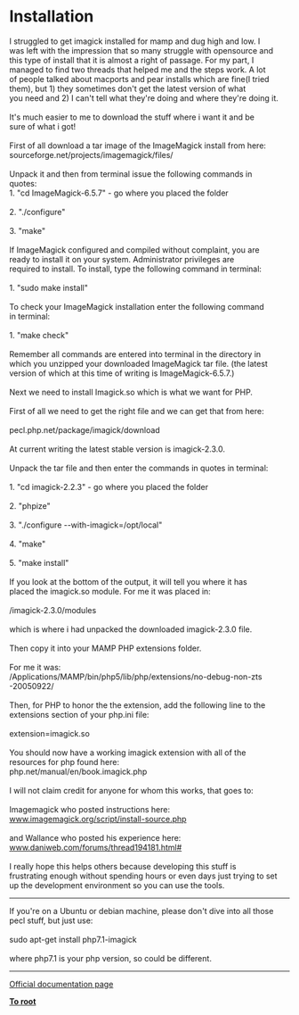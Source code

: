 # Installation



I struggled to get imagick installed for mamp and dug high and low. I<br>was left with the impression that so many struggle with opensource and<br> this type of install that it is almost a right of passage. For my part, I<br> managed to find two threads that helped me and the steps work. A lot<br> of people talked about macports and pear installs which are fine(I tried<br> them), but 1) they sometimes don&apos;t get the latest version of what<br> you need and 2) I can&apos;t tell what they&apos;re doing and where they&apos;re doing it.<br><br>It&apos;s much easier to me to download the stuff where i want it and be <br>sure of what i got!<br><br>First of all download a tar image of the ImageMagick install from here:<br>sourceforge.net/projects/imagemagick/files/<br><br>Unpack it and then from terminal issue the following commands in<br> quotes:<br>1.  "cd ImageMagick-6.5.7" - go where you placed the folder<br><br>2.  "./configure"<br><br>3.  "make"<br><br>If ImageMagick configured and compiled without complaint, you are<br> ready to install it on your system. Administrator privileges are<br> required to install. To install, type the following command in terminal:<br><br>1.  "sudo make install"<br><br>To check your ImageMagick installation enter the following command<br> in terminal:<br><br>1. "make check"<br><br>Remember all commands are entered into terminal in the directory in<br> which you unzipped your downloaded ImageMagick tar file. (the latest<br> version of which at this time of writing is ImageMagick-6.5.7.)<br><br>Next we need to install Imagick.so which is what we want for PHP.<br><br>First of all we need to get the right file and we can get that from here:<br><br>pecl.php.net/package/imagick/download<br><br>At current writing the latest stable version is imagick-2.3.0.<br><br>Unpack the tar file and then enter the commands in quotes in terminal:<br><br>1.  "cd imagick-2.2.3" - go where you placed the folder<br><br>2.   "phpize"<br><br>3.   "./configure --with-imagick=/opt/local"<br><br>4.   "make"<br><br>5.    "make install"<br><br>If you look at the bottom of the output, it will tell you where it has <br>placed the imagick.so module. For me it was placed in:<br> <br>/imagick-2.3.0/modules<br><br>which is where i had unpacked the downloaded imagick-2.3.0 file.<br><br>Then copy it into your MAMP PHP extensions folder. <br><br>For me it was: <br>/Applications/MAMP/bin/php5/lib/php/extensions/no-debug-non-zts<br>-20050922/<br><br>Then, for PHP to honor the the extension, add the following line to the<br> extensions section of your php.ini file:<br><br>extension=imagick.so<br><br>You should now have a working imagick extension with all of the<br> resources for php found here:<br>php.net/manual/en/book.imagick.php<br><br>I will not claim credit for anyone for whom this works, that goes to:<br><br>Imagemagick who posted instructions here:<br>www.imagemagick.org/script/install-source.php<br><br>and Wallance who posted his experience here:<br>www.daniweb.com/forums/thread194181.html#<br><br>I really hope this helps others because developing this stuff is <br>frustrating enough without spending hours or even days just trying to set<br> up the development environment so you can use the tools.  

---

If you&apos;re on a Ubuntu or debian machine, please don&apos;t dive into all those pecl stuff, but just use:<br><br>sudo apt-get install php7.1-imagick<br><br>where php7.1 is your php version, so could be different.  

---

[Official documentation page](https://www.php.net/manual/en/imagick.installation.php)

**[To root](/README.md)**